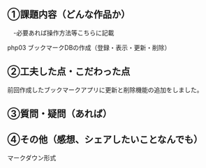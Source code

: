 ## ①課題内容（どんな作品か）
　-必要あれば操作方法等こちらに記載

 php03 ブックマークDBの作成（登録・表示・更新・削除）


## ②工夫した点・こだわった点
前回作成したブックマークアプリに更新と削除機能の追加をしました。

## ③質問・疑問（あれば）


## ④その他（感想、シェアしたいことなんでも）

マークダウン形式
